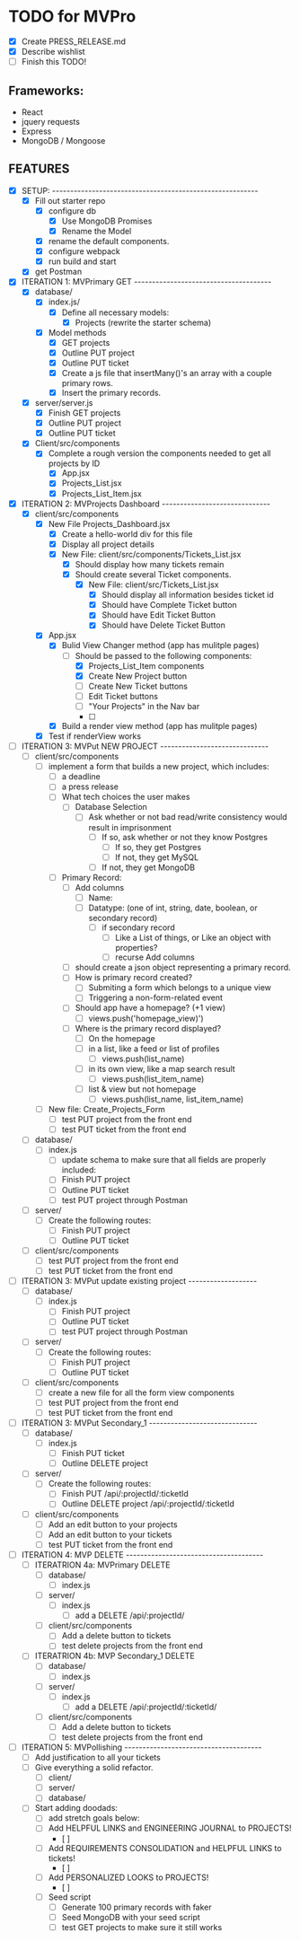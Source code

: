 
# TODO for MVPro

- [X] Create PRESS_RELEASE.md
- [X] Describe wishlist
- [ ] Finish this TODO!

## Frameworks:

- React
- jquery requests
- Express
- MongoDB / Mongoose

## FEATURES

- [X] SETUP: ---------------------------------------------------------
  - [X] Fill out starter repo
    - [X] configure db
      - [X] Use MongoDB Promises
      - [X] Rename the Model
    - [X] rename the default components.
    - [X] configure webpack
    - [X] run build and start
  - [X] get Postman

- [X] ITERATION 1: MVPrimary GET --------------------------------------
  - [X] database/
    - [X] index.js/
      - [X] Define all necessary models:
        - [X] Projects (rewrite the starter schema)
    - [X] Model methods
      - [X] GET projects
      - [X] Outline PUT project
      - [X] Outline PUT ticket
      - [X] Create a js file that insertMany()'s an array with a couple primary rows.
      - [X] Insert the primary records.
  - [X] server/server.js
    - [X] Finish GET projects
    - [X] Outline PUT project
    - [X] Outline PUT ticket
  - [X] Client/src/components
    - [X] Complete a rough version the components needed to get all projects by ID
      - [X] App.jsx
      - [X] Projects_List.jsx
      - [X] Projects_List_Item.jsx

- [X] ITERATION 2: MVProjects Dashboard ------------------------------
  - [X] client/src/components
    - [X] New File Projects_Dashboard.jsx
      - [X] Create a hello-world div for this file
      - [X] Display all project details
      - [X] New File: client/src/components/Tickets_List.jsx
        - [X] Should display how many tickets remain
        - [X] Should create several Ticket components.
          - [X] New File: client/src/Tickets_List.jsx
              - [X] Should display all information besides ticket id
              - [X] Should have Complete Ticket button
              - [X] Should have Edit Ticket Button
              - [X] Should have Delete Ticket Button
    - [X] App.jsx
      - [X] Bulid View Changer method (app has mulitple pages)
        - [ ] Should be passed to the following components:
          - [X] Projects_List_Item components
          - [X] Create New Project button
          - [ ] Create New Ticket buttons
          - [ ] Edit Ticket buttons
          - [ ] "Your Projects" in the Nav bar
          - [ ]
      - [X] Build a render view method (app has mulitple pages)
    - [X] Test if renderView works

- [ ] ITERATION 3: MVPut NEW PROJECT ------------------------------
  - [ ] client/src/components
    - [ ] implement a form that builds a new project, which includes:
      - [ ] a deadline
      - [ ] a press release
      - [ ] What tech choices the user makes
        - [ ] Database Selection
          - [ ] Ask whether or not bad read/write consistency would result in imprisonment
            - [ ] If so, ask whether or not they know Postgres
              - [ ] If so, they get Postgres
              - [ ] If not, they get MySQL
            - [ ] If not, they get MongoDB
      - [ ] Primary Record:
        - [ ] Add columns
          - [ ] Name:
          - [ ] Datatype: (one of int, string, date, boolean, or secondary record)
            - [ ] if secondary record
              - [ ] Like a List of things, or Like an object with properties?
              - [ ] recurse Add columns
        - [ ] should create a json object representing a primary record.
        - [ ] How is primary record created?
          - [ ] Submiting a form which belongs to a unique view
          - [ ] Triggering a non-form-related event
        - [ ] Should app have a homepage? (+1 view)
          - [ ] views.push('homepage_view)')
        - [ ] Where is the primary record displayed?
          - [ ] On the homepage
          - [ ] in a list, like a feed or list of profiles
            - [ ] views.push(list_name)
          - [ ] in its own view, like a map search result
            - [ ] views.push(list_item_name)
          - [ ] list & view but not homepage
            - [ ] views.push(list_name, list_item_name)

    - [ ] New file: Create_Projects_Form
      - [ ] test PUT project from the front end
      - [ ] test PUT ticket from the front end
  - [ ] database/
    - [ ] index.js
      - [ ] update schema to make sure that all fields are properly included:
      - [ ] Finish PUT project
      - [ ] Outline PUT ticket
      - [ ] test PUT project through Postman
  - [ ] server/
    - [ ] Create the following routes:
      - [ ] Finish PUT project
      - [ ] Outline PUT ticket
  - [ ] client/src/components
    - [ ] test PUT project from the front end
    - [ ] test PUT ticket from the front end

- [ ] ITERATION 3: MVPut update existing project -------------------
  - [ ] database/
    - [ ] index.js
      - [ ] Finish PUT project
      - [ ] Outline PUT ticket
      - [ ] test PUT project through Postman
  - [ ] server/
    - [ ] Create the following routes:
      - [ ] Finish PUT project
      - [ ] Outline PUT ticket
  - [ ] client/src/components
    - [ ] create a new file for all the form view components
    - [ ] test PUT project from the front end
    - [ ] test PUT ticket from the front end

- [ ] ITERATION 3: MVPut Secondary_1 ------------------------------
  - [ ] database/
    - [ ] index.js
      - [ ] Finish PUT ticket
      - [ ] Outline DELETE project
  - [ ] server/
    - [ ] Create the following routes:
      - [ ] Finish PUT /api/:projectId/:ticketId
      - [ ] Outline DELETE project /api/:projectId/:ticketId
  - [ ] client/src/components
    - [ ] Add an edit button to your projects
    - [ ] Add an edit button to your tickets
    - [ ] test PUT ticket from the front end

- [ ] ITERATION 4: MVP DELETE --------------------------------------
  - [ ] ITERATRION 4a: MVPrimary DELETE
    - [ ] database/
      - [ ] index.js
    - [ ] server/
      - [ ] index.js
        - [ ] add a DELETE /api/:projectId/
    - [ ] client/src/components
      - [ ] Add a delete button to tickets
      - [ ] test delete projects from the front end
  - [ ] ITERATRION 4b: MVP Secondary_1 DELETE
    - [ ] database/
      - [ ] index.js
    - [ ] server/
      - [ ] index.js
        - [ ] add a DELETE /api/:projectId/:ticketId/
    - [ ] client/src/components
      - [ ] Add a delete button to tickets
      - [ ] test delete projects from the front end

- [ ] ITERATION 5: MVPollishing --------------------------------------
  - [ ] Add justification to all your tickets
  - [ ] Give everything a solid refactor.
    - [ ] client/
    - [ ] server/
    - [ ] database/
  - [ ] Start adding doodads:
    - [ ] add stretch goals below:
    - [ ] Add HELPFUL LINKS and ENGINEERING JOURNAL to PROJECTS!
      - [ ]
    - [ ] Add REQUIREMENTS CONSOLIDATION and HELPFUL LINKS to tickets!
      - [ ]
    - [ ] Add PERSONALIZED LOOKS to PROJECTS!
      - [ ]
    - [ ] Seed script
      - [ ] Generate 100 primary records with faker
      - [ ] Seed MongoDB with your seed script
      - [ ] test GET projects to make sure it still works
